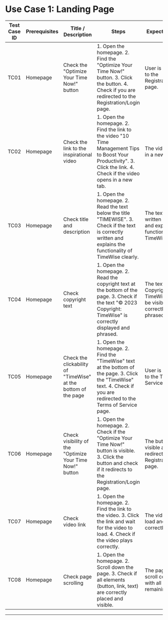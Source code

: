# Use Case 1: Landing Page

| Test Case ID | Prerequisites | Title / Description | Steps | Expected Result | Pass / Fail | Comments |
|--------------|---------------|------------------|-------|----------------|------------|---------|
| TC01 | Homepage | Check the "Optimize Your Time Now!" button | 1. Open the homepage. 2. Find the "Optimize Your Time Now!" button. 3. Click the button. 4. Check if you are redirected to the Registration/Login page. | User is redirected to the Registration/Login page. | Pass | |
| TC02 | Homepage | Check the link to the inspirational video | 1. Open the homepage. 2. Find the link to the video "10 Time Management Tips to Boost Your Productivity". 3. Click the link. 4. Check if the video opens in a new tab. | The video opens in a new tab. | Fail | Bug ID: BG-01 |
| TC03 | Homepage | Check title and description | 1. Open the homepage. 2. Read the text below the title "TIMEWISE". 3. Check if the text is correctly written and explains the functionality of TimeWise clearly. | The text must be written correctly and explain the functionality of TimeWise. | Fail | Bug ID: BG-02 |
| TC04 | Homepage | Check copyright text | 1. Open the homepage. 2. Read the copyright text at the bottom of the page. 3. Check if the text "© 2023 Copyright: TimeWise" is correctly displayed and phrased. | The text "© 2023 Copyright: TimeWise" should be visible and correctly phrased. | Pass | |
| TC05 | Homepage | Check the clickability of "TimeWise" at the bottom of the page | 1. Open the homepage. 2. Find the "TimeWise" text at the bottom of the page. 3. Click the "TimeWise" text. 4. Check if you are redirected to the Terms of Service page. | User is redirected to the Terms of Service page. | Fail | Bug ID: BG-03 |
| TC06 | Homepage | Check visibility of the "Optimize Your Time Now!" button | 1. Open the homepage. 2. Check if the "Optimize Your Time Now!" button is visible. 3. Click the button and check if it redirects to the Registration/Login page. | The button is visible and redirects to the Registration/Login page. | Pass | |
| TC07 | Homepage | Check video link | 1. Open the homepage. 2. Find the link to the video. 3. Click the link and wait for the video to load. 4. Check if the video plays correctly. | The video should load and play correctly. | Pass | |
| TC08 | Homepage | Check page scrolling | 1. Open the homepage. 2. Scroll down the page. 3. Check if all elements (button, link, text) are correctly placed and visible. | The page should scroll correctly with all elements remaining visible. | Pass | |

---

